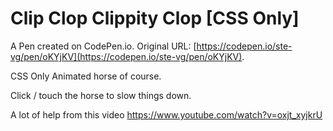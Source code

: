 # Clip Clop Clippity Clop [CSS Only] 

A Pen created on CodePen.io. Original URL: [https://codepen.io/ste-vg/pen/oKYjKV](https://codepen.io/ste-vg/pen/oKYjKV).

CSS Only Animated horse of course.

Click / touch the horse to  slow things down. 

A lot of help from this video https://www.youtube.com/watch?v=oxjt_xyjkrU


